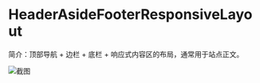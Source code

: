 # HeaderAsideFooterResponsiveLayout

简介：顶部导航 + 边栏 + 底栏 + 响应式内容区的布局，通常用于站点正文。

![截图](https://img.alicdn.com/tfs/TB1vD6Jb_tYBeNjy1XdXXXXyVXa-2840-1596.png)
